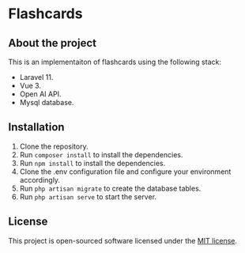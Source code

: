 # Flashcards

## About the project

This is an implementaiton of flashcards using the following stack:

-   Laravel 11.
-   Vue 3.
-   Open AI API.
-   Mysql database.

## Installation

1. Clone the repository.
2. Run `composer install` to install the dependencies.
3. Run `npm install` to install the dependencies.
4. Clone the .env configuration file and configure your environment accordingly.
5. Run `php artisan migrate` to create the database tables.
6. Run `php artisan serve` to start the server.

## License

This project is open-sourced software licensed under the [MIT license](https://opensource.org/licenses/MIT).
